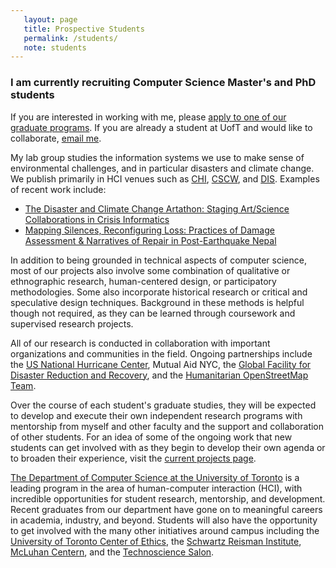 ```yaml
---
   layout: page
   title: Prospective Students
   permalink: /students/
   note: students
---
```

<h3>I am currently recruiting Computer Science Master's and PhD students</h3>

<p>If you are interested in working with me, please <a href="https://web.cs.toronto.edu/graduate/programs">apply to one of our graduate programs</a>. If you are already a student at UofT and would like to collaborate, <a href="mailto:soden@cs.toronto.edu">email me</a>.</p> 

<p>My lab group studies the information systems we use to make sense of environmental challenges, and in particular disasters and climate change. We publish primarily in HCI venues such as <a href="https://chi2021.acm.org/">CHI</a>, <a href="https://cscw.acm.org/">CSCW</a>, and <a href="https://dis.acm.org/2020/">DIS</a>. Examples of recent work include:
<ul>
<li><a href="http://robertsoden.io/files/soden-artathon-cr.pdf">The Disaster and Climate Change Artathon: Staging Art/Science Collaborations in Crisis Informatics</a></li>
<li><a href="http://robertsoden.io/files/soden-lord-nepal-earthquake-mapping-repair.pdf">Mapping Silences, Reconfiguring Loss: Practices of Damage Assessment & Narratives of Repair in Post-Earthquake Nepal</a></li>
</ul>
</p>

<p>In addition to being grounded in technical aspects of computer science, most of our projects also involve some combination of qualitative or ethnographic research, human-centered design, or participatory methodologies. Some also incorporate historical research or critical and speculative design techniques. Background in these methods is helpful though not required, as they can be learned through coursework and supervised research projects.</p>

<p>All of our research is conducted in collaboration with important organizations and communities in the field. Ongoing partnerships include the <a href="https://www.hurricanes.gov/">US National Hurricane Center</a>, <a hef="https://mutualaid.nyc/">Mutual Aid NYC</a>, the <a href="http://gfdrr.org">Global Facility for Disaster Reduction and Recovery</a>, and the <a href="http://hotosm.org">Humanitarian OpenStreetMap Team</a>.</p>

<p>Over the course of each student's graduate studies, they will be expected to develop and execute their own independent research programs with mentorship from myself and other faculty and the support and collaboration of other students. For an idea of some of the ongoing work that new students can get involved with as they begin to develop their own agenda or to broaden their experience, visit the <a href="/projects/">current projects page</a>.   
	
<p><a href="https://web.cs.toronto.edu/">The Department of Computer Science at the University of Toronto</a> is a leading program in the area of human-computer interaction (HCI), with incredible opportunities for student research, mentorship, and development. Recent graduates from our department have gone on to meaningful careers in academia, industry, and beyond. Students will also have the opportunity to get involved with the many other initiatives around campus including the <a href="https://ethics.utoronto.ca/">University of Toronto Center of Ethics</a>, the <a href="https://www.torontosri.ca/">Schwartz Reisman Institute</a>, <a href="https://www.mcluhancentre.ca/">McLuhan Centern</a>, and the <a href="https://technosalon.wordpress.com/">Technoscience Salon</a>.	